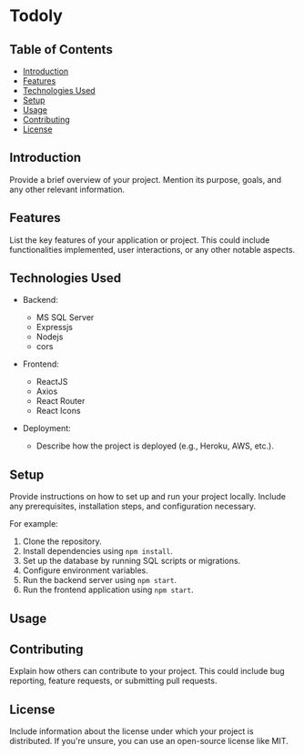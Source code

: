 # Todoly



## Table of Contents
- [Introduction](#introduction)
- [Features](#features)
- [Technologies Used](#technologies-used)
- [Setup](#setup)
- [Usage](#usage)
- [Contributing](#contributing)
- [License](#license)

## Introduction

Provide a brief overview of your project. Mention its purpose, goals, and any other relevant information.

## Features

List the key features of your application or project. This could include functionalities implemented, user interactions, or any other notable aspects.

## Technologies Used

- Backend:
  - MS SQL Server
  - Expressjs
  - Nodejs
  - cors


- Frontend:
  - ReactJS
  - Axios
  - React Router
  - React Icons


- Deployment:
  - Describe how the project is deployed (e.g., Heroku, AWS, etc.).

## Setup

Provide instructions on how to set up and run your project locally. Include any prerequisites, installation steps, and configuration necessary.

For example:

1. Clone the repository.
2. Install dependencies using `npm install`.
3. Set up the database by running SQL scripts or migrations.
4. Configure environment variables.
5. Run the backend server using `npm start`.
6. Run the frontend application using `npm start`.

## Usage



## Contributing

Explain how others can contribute to your project. This could include bug reporting, feature requests, or submitting pull requests.

## License

Include information about the license under which your project is distributed. If you're unsure, you can use an open-source license like MIT.

